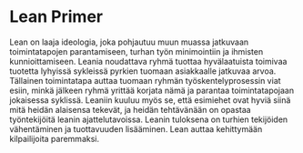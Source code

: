 # Lean Primer

Lean on laaja ideologia, joka pohjautuu muun muassa jatkuvaan toimintatapojen parantamiseen, turhan työn minimointiin ja ihmisten kunnioittamiseen. Leania noudattava ryhmä tuottaa hyvälaatuista toimivaa tuotetta lyhyissä sykleissä pyrkien tuomaan asiakkaalle jatkuvaa arvoa. Tällainen toimintatapa auttaa tuomaan ryhmän työskentelyprosessin viat esiin, minkä jälkeen ryhmä yrittää korjata nämä ja parantaa toimintatapojaan jokaisessa syklissä. Leaniin kuuluu myös se, että esimiehet ovat hyviä siinä mitä heidän alaisensa tekevät, ja heidän tehtävänään on opastaa työntekijöitä leanin ajattelutavoissa. Leanin tuloksena on turhien tekijöiden vähentäminen ja tuottavuuden lisääminen. Lean auttaa kehittymään kilpailijoita paremmaksi.
